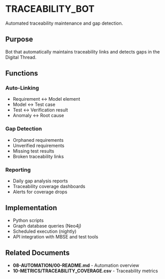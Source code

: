 # TRACEABILITY_BOT

Automated traceability maintenance and gap detection.

## Purpose

Bot that automatically maintains traceability links and detects gaps in the Digital Thread.

## Functions

### Auto-Linking
- Requirement ↔ Model element
- Model ↔ Test case
- Test ↔ Verification result
- Anomaly ↔ Root cause

### Gap Detection
- Orphaned requirements
- Unverified requirements
- Missing test results
- Broken traceability links

### Reporting
- Daily gap analysis reports
- Traceability coverage dashboards
- Alerts for coverage drops

## Implementation

- Python scripts
- Graph database queries (Neo4j)
- Scheduled execution (nightly)
- API integration with MBSE and test tools

## Related Documents

- **08-AUTOMATION/00-README.md** - Automation overview
- **10-METRICS/TRACEABILITY_COVERAGE.csv** - Traceability metrics
